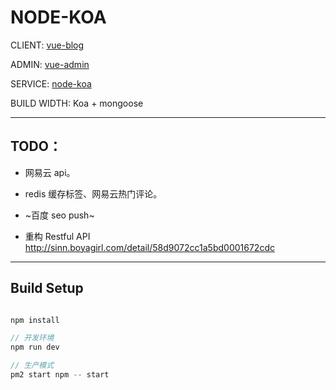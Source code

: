 # NODE-KOA

CLIENT: [vue-blog](https://github.com/jkchao/vue-blog)

ADMIN: [vue-admin](https://github.com/jkchao/vue-admin)

SERVICE: [node-koa](https://github.com/jkchao/node-koa)

BUILD WIDTH: Koa + mongoose

---

## TODO：

 - 网易云 api。

 - redis 缓存标签、网易云热门评论。
 
 - ~百度 seo push~
 
 - 重构 Restful API http://sinn.boyagirl.com/detail/58d9072cc1a5bd0001672cdc

 
--- 

## Build Setup

```javascript

npm install

// 开发环境
npm run dev 

// 生产模式
pm2 start npm -- start

```


 







